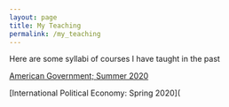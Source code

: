 ```yaml
---
layout: page
title: My Teaching
permalink: /my_teaching
---
```


Here are some syllabi of courses I have taught in the past


[American Government; Summer 2020](Syllabus_Summer_2020.pdf)

[International Political Economy: Spring 2020](



